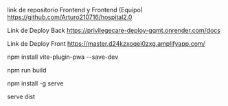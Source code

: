 link de repositorio Frontend y  Frontend (Equipo)
https://github.com/Arturo210716/hospital2.0

Link de Deploy Back
https://privilegecare-deploy-gqmt.onrender.com/docs

Link de Deploy Front
https://master.d24kzxoqei0zxg.amplifyapp.com/


npm install vite-plugin-pwa --save-dev

npm run build

npm install -g serve

serve dist
